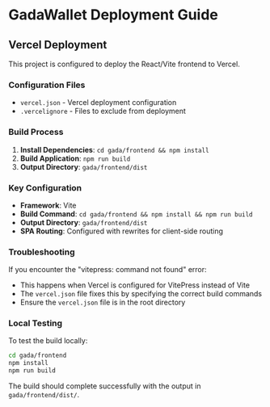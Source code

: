 # GadaWallet Deployment Guide

## Vercel Deployment

This project is configured to deploy the React/Vite frontend to Vercel.

### Configuration Files

- `vercel.json` - Vercel deployment configuration
- `.vercelignore` - Files to exclude from deployment

### Build Process

1. **Install Dependencies**: `cd gada/frontend && npm install`
2. **Build Application**: `npm run build`
3. **Output Directory**: `gada/frontend/dist`

### Key Configuration

- **Framework**: Vite
- **Build Command**: `cd gada/frontend && npm install && npm run build`
- **Output Directory**: `gada/frontend/dist`
- **SPA Routing**: Configured with rewrites for client-side routing

### Troubleshooting

If you encounter the "vitepress: command not found" error:
- This happens when Vercel is configured for VitePress instead of Vite
- The `vercel.json` file fixes this by specifying the correct build commands
- Ensure the `vercel.json` file is in the root directory

### Local Testing

To test the build locally:

```bash
cd gada/frontend
npm install
npm run build
```

The build should complete successfully with the output in `gada/frontend/dist/`.
